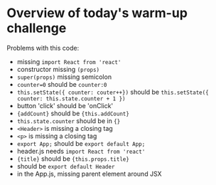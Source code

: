 # Overview of today's warm-up challenge

Problems with this code:

- missing `import React from 'react'`
- constructor missing `(props)`
- `super(props)` missing semicolon
- `counter=0` should be `counter:0`
- `this.setState({ counter: couter++})` should be `this.setState({ counter: this.state.counter + 1 })`
- button 'click' should be 'onClick'
- `{addCount}` should be `{this.addCount}`
- `this.state.counter` should be in `{}`
- `<Header>` is missing a closing tag
- `<p>` is missing a closing tag
- `export App;` should be `export default App;`
- header.js needs `import React from 'react'`
- `{title}` should be `{this.props.title}`
- should be `export default Header`
- in the App.js, missing parent element around JSX

